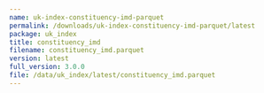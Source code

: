 ```yaml
---
name: uk-index-constituency-imd-parquet
permalink: /downloads/uk-index-constituency-imd-parquet/latest
package: uk_index
title: constituency_imd
filename: constituency_imd.parquet
version: latest
full_version: 3.0.0
file: /data/uk_index/latest/constituency_imd.parquet
---
```

